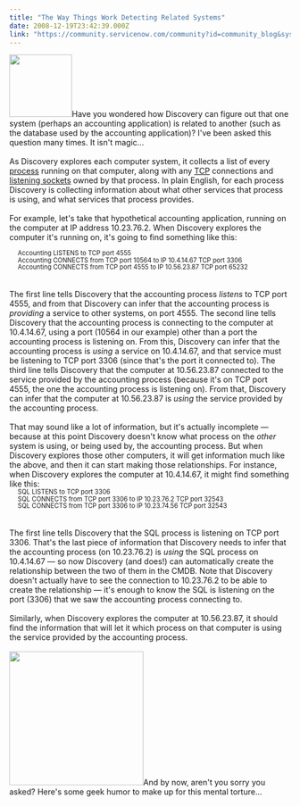 ```yaml
---
title: "The Way Things Work Detecting Related Systems"
date: 2008-12-19T23:42:39.000Z
link: "https://community.servicenow.com/community?id=community_blog&sys_id=9c8c26e1dbd0dbc01dcaf3231f9619c9"
---
```

<p><img  alt="" class="jive-image" src="b8e0e08edb5057049c9ffb651f9619a7.iix" style="width: auto; height: 112px;" />Have you wondered how Discovery can figure out that one system (perhaps an accounting application) is related to another (such as the database used by the accounting application)? I've been asked this question many times. It isn't magic...<!--break--><br /><br />As Discovery explores each computer system, it collects a list of every <a title=".wikipedia.org/wiki/Process_(computing)" href="http://en.wikipedia.org/wiki/Process_(computing)">process</a> running on that computer, along with any <a title=".wikipedia.org/wiki/Transmission_Control_Protocol" href="http://en.wikipedia.org/wiki/Transmission_Control_Protocol">TCP</a> connections and <a title=".wikipedia.org/wiki/Internet_socket" href="http://en.wikipedia.org/wiki/Internet_socket">listening sockets</a> owned by that process. In plain English, for each process Discovery is collecting information about what other services that process is using, and what services that process provides.<br /><br />For example, let's take that hypothetical accounting application, running on the computer at IP address 10.23.76.2. When Discovery explores the computer it's running on, it's going to find something like this:<div style="margin-left:15px;font-size:80%;line-height:110%">Accounting LISTENS to TCP port 4555<br />Accounting CONNECTS from TCP port 10564 to IP 10.4.14.67 TCP port 3306<br />Accounting CONNECTS from TCP port 4555 to IP 10.56.23.87 TCP port 65232<br /></div><br /><br />The first line tells Discovery that the accounting process <i>listens</i> to TCP port 4555, and from that Discovery can infer that the accounting process is <i>providing</i> a service to other systems, on port 4555. The second line tells Discovery that the accounting process is connecting to the computer at 10.4.14.67, using a port (10564 in our example) other than a port the accounting process is listening on. From this, Discovery can infer that the accounting process is <i>using</i> a service on 10.4.14.67, and that service must be listening to TCP port 3306 (since that's the port it connected to). The third line tells Discovery that the computer at 10.56.23.87 connected to the service provided by the accounting process (because it's on TCP port 4555, the one the accounting process is listening on). From that, Discovery can infer that the computer at 10.56.23.87 is <i>using</i> the service provided by the accounting process.<br /><br />That may sound like a lot of information, but it's actually incomplete — because at this point Discovery doesn't know what process on the <i>other</i> system is using, or being used by, the accounting process. But when Discovery explores those other computers, it will get information much like the above, and then it can start making those relationships. For instance, when Discovery explores the computer at 10.4.14.67, it might find something like this:<div style="margin-left:15px;font-size:80%;line-height:110%">SQL LISTENS to TCP port 3306<br />SQL CONNECTS from TCP port 3306 to IP 10.23.76.2 TCP port 32543<br />SQL CONNECTS from TCP port 3306 to IP 10.23.74.56 TCP port 32543<br /></div><br /><br />The first line tells Discovery that the SQL process is listening on TCP port 3306. That's the last piece of information that Discovery needs to infer that the accounting process (on 10.23.76.2) is <i>using</i> the SQL process on 10.4.14.67 — so now Discovery (and does!) can automatically create the relationship between the two of them in the CMDB. Note that Discovery doesn't actually have to see the connection to 10.23.76.2 to be able to create the relationship — it's enough to know the SQL is listening on the port (3306) that we saw the accounting process connecting to.<br /><br />Similarly, when Discovery explores the computer at 10.56.23.87, it should find the information that will let it which process on that computer is using the service provided by the accounting process.<br /><br /><img  alt="" class="jive-image" src="bea3c046db181304b322f4621f9619e1.iix" style="width: auto; height: 240px;" />And by now, aren't you sorry you asked? Here's some geek humor to make up for this mental torture...</p>